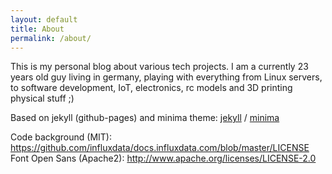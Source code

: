 ```yaml
---
layout: default
title: About
permalink: /about/
---
```

This is my personal blog about various tech projects. I am a currently 23 years old guy living in germany, playing with everything from Linux servers, to software development, IoT, electronics, rc models and 3D printing physical stuff ;)


Based on jekyll (github-pages) and minima theme:
[jekyll][jekyll-organization] /
[minima](https://github.com/jekyll/minima)

Code background (MIT): https://github.com/influxdata/docs.influxdata.com/blob/master/LICENSE
Font Open Sans (Apache2): http://www.apache.org/licenses/LICENSE-2.0

[jekyll-organization]: https://github.com/jekyll
